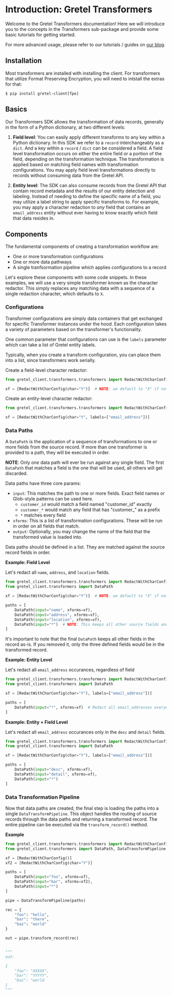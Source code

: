 # Introduction: Gretel Transformers

Welcome to the Gretel Transformers documentation!  Here we will introduce you to the concepts in the Transformers sub-package and
provide some basic tutorials for getting started.

For more advanced usage, please refer to our tutorials / guides on [our blog](https://www.medium.com/gretel-ai).

## Installation

Most transformers are installed with installing the client. For transformers that utilize Format Preserving Encryption,
you will need to intstall the extras for that:

```
$ pip install gretel-client[fpe]
```

## Basics

Our Transformers SDK allows the transformation of data records, generally in the form of a Python dictionary, at two different levels:

1) **Field level**: You can easily apply different transforms to any key within a Python dictionary. In this SDK we refer to a `record` interchangeably as a `dict`. And a key within a `record` / `dict` can be considered a field.  A field level transformation occurs on either the entire field or a portion of the field, depending on the transformation technique.  The transformation is applied based on matching field names with transformation configurations. You may apply field level transformations directly to records without consuming data from the Gretel API.

2) **Entity level**: The SDK can also consume records from the Gretel API that contain record metadata and the results of our entity detection and labeling. Instead of needing to define the specific name of a field, you may utilize a label string to apply specific transforms to. For example, you may apply a character redaction to _any_ field that contains an `email_address` entity without ever having to know exactly which field that data resides in.

## Components

The fundamental components of creating a transformation workflow are:

- One or more transformation configurations
- One or more data pathways
- A single tranfsormation pipeline which applies configurations to a record

Let's explore these components with some code snippets.  In these examples, we will use a very simple
transformer known as the character redactor. This simply replaces any matching data with a sequence of
a single redaction character, which defaults to `X`.

### Configurations

Transformer configurations are simply data containers that get exchanged for specific Transformer instances
under the hood.  Each configuration takes a variety of parameters based on the transformer's functionality.

One common parameter that configurations can use is the `labels` parameter which can take a list of Gretel entity labels.

Typically, when you create a transform configuration, you can place them into a list, since transformers work serially.

Create a field-level character redactor:

```python
from gretel_client.transformers.transformers import RedactWithCharConfig

xf = [RedactWithCharConfig(char="Y")]  # NOTE: we default to "X" if not provided
```

Create an entity-level character redactor:

```python
from gretel_client.transformers.transformers import RedactWithCharConfig

xf = [RedactWithCharConfig(char="Y", labels=["email_address"])]
```

### Data Paths

A `DataPath` is the application of a sequence of transformations to one or more fields from the source record.  If more than one transformer is provided to a path, they will be executed in order.

**NOTE**: Only _one_ data path will ever be run against any single field. The first `DataPath` that matches a field is the one that will be used, all others will get discarded.

Data paths have three core params:

- `input`: This matches the path to one or more fields. Exact field names or Glob-style patterns can be used here.
    - `customer_id` would match a field named "customer_id" exactly
    - `customer_*` would match any field that has "customer_" as a prefix
    - `*` matches every field
- `xforms`: This is a list of transformation configurations. These will be run in order on all fields that match.
- `output`: Optionally, you may change the name of the field that the transformed value is loaded into.

Data paths should be defined in a list. They are matched against the source record fields in order.

**Example: Field Level**

Let's redact all `name`, `address`, and `location` fields.

```python
from gretel_client.transformers.transformers import RedactWithCharConfig
from gretel_client.transformers import DataPath

xf = [RedactWithCharConfig(char="Y")]  # NOTE: we default to "X" if not provided

paths = [
    DataPath(input="name", xforms=xf),
    DataPath(input="address", xforms=xf),
    DataPath(input="location", xforms=xf),
    DataPath(input="*")  # NOTE: This keeps all other source fields and values in tact
]
```

It's important to note that the final `DataPath` keeps all other fields in the record as-is. If you removed it, only
the three defined fields would be in the transformed record.

**Example: Entity Level**

Let's redact all `email_address` occurances, regardless of field

```python
from gretel_client.transformers.transformers import RedactWithCharConfig
from gretel_client.transformers import DataPath

xf = [RedactWithCharConfig(char="Y"), labels=["email_address"])] 

paths = [
    DataPath(input="*", xforms=xf)  # Redact all email_addresses everywhere!
]
```

**Example: Entity + Field Level**

Let's redact all `email_address` occurances only in the `desc` and `detail` fields.

```python
from gretel_client.transformers.transformers import RedactWithCharConfig
from gretel_client.transformers import DataPath

xf = [RedactWithCharConfig(char="Y"), labels=["email_address"])] 

paths = [
    DataPath(input="desc", xforms=xf),
    DataPath(input="detail", xforms=xf),
    DataPath(input="*")
]
```

### Data Transformation Pipeline

Now that data paths are created, the final step is loading the paths into a single `DataTransformPipeline`.  This object
handles the routing of source records through the data paths and returning a transformed record. The entire pipeline
can be executed via the `transform_record()` method.

**Example**

```python
from gretel_client.transformers.transformers import RedactWithCharConfig
from gretel_client.transformers import DataPath, DataTransformPipeline

xf = [RedactWithCharConfig()]
xf2 = [RedactWithCharConfig(char="Y")]

paths = [
    DataPath(input="foo", xforms=xf),
    DataPath(input="bar", xforms=xf2),
    DataPath(input="*")
]

pipe = DataTransformPipeline(paths)

rec = {
    "foo": "hello",
    "bar": "there",
    "baz": "world"
}

out = pipe.transform_record(rec)


"""
out:

{
    "foo": "XXXXX",
    "bar": "YYYYY",
    "baz": "world
}
"""
```
